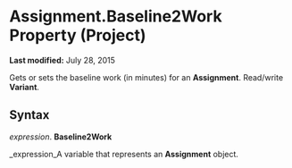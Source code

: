 
# Assignment.Baseline2Work Property (Project)

 **Last modified:** July 28, 2015

Gets or sets the baseline work (in minutes) for an  **Assignment**. Read/write  **Variant**.

## Syntax

 _expression_. **Baseline2Work**

 _expression_A variable that represents an  **Assignment** object.

